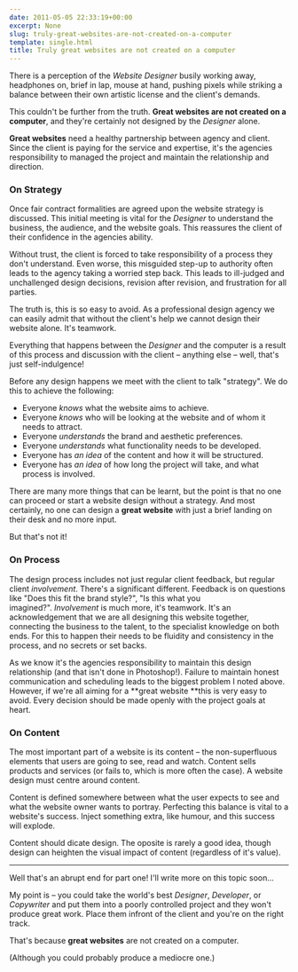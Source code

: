 ```yaml
---
date: 2011-05-05 22:33:19+00:00
excerpt: None
slug: truly-great-websites-are-not-created-on-a-computer
template: single.html
title: Truly great websites are not created on a computer
---
```


There is a perception of the _Website Designer_ busily working away, headphones on, brief in lap, mouse at hand, pushing pixels while striking a balance between their own artistic license and the client's demands.

This couldn't be further from the truth. **Great websites are not created on a computer**, and they're certainly not designed by the _Designer_ alone.

**Great websites** need a healthy partnership between agency and client. Since the client is paying for the service and expertise, it's the agencies responsibility to managed the project and maintain the relationship and direction.


### On Strategy


Once fair contract formalities are agreed upon the website strategy is discussed. This initial meeting is vital for the _Designer_ to understand the business, the audience, and the website goals. This reassures the client of their confidence in the agencies ability.

Without trust, the client is forced to take responsibility of a process they don't understand. Even worse, this misguided step-up to authority often leads to the agency taking a worried step back. This leads to ill-judged and unchallenged design decisions, revision after revision, and frustration for all parties.

The truth is, this is so easy to avoid. As a professional design agency we can easily admit that without the client's help we cannot design their website alone. It's teamwork.

Everything that happens between the _Designer_ and the computer is a result of this process and discussion with the client – anything else – well, that's just self-indulgence!

Before any design happens we meet with the client to talk "strategy". We do this to achieve the following:


* Everyone _knows_ what the website aims to achieve.
* Everyone _knows_ who will be looking at the website and of whom it needs to attract.
* Everyone _understands_ the brand and aesthetic preferences.
* Everyone _understands_ what functionality needs to be developed.
* Everyone has _an idea_ of the content and how it will be structured.
* Everyone has _an idea_ of how long the project will take, and what process is involved.


There are many more things that can be learnt, but the point is that no one can proceed or start a website design without a strategy. And most certainly, no one can design a **great website** with just a brief landing on their desk and no more input.

But that's not it!


### On Process


The design process includes not just regular client feedback, but regular client _involvement_. There's a significant different. Feedback is on questions like "Does this fit the brand style?", "Is this what you imagined?". _Involvement_ is much more, it's teamwork. It's an acknowledgement that we are all designing this website together, connecting the business to the talent, to the specialist knowledge on both ends. For this to happen their needs to be fluidity and consistency in the process, and no secrets or set backs.

As we know it's the agencies responsibility to maintain this design relationship (and that isn't done in Photoshop!). Failure to maintain honest communication and scheduling leads to the biggest problem I noted above. However, if we're all aiming for a **great website **this is very easy to avoid. Every decision should be made openly with the project goals at heart.


### On Content


The most important part of a website is its content – the non-superfluous elements that users are going to see, read and watch. Content sells products and services (or fails to, which is more often the case). A website design must centre around content.

Content is defined somewhere between what the user expects to see and what the website owner wants to portray. Perfecting this balance is vital to a website's success. Inject something extra, like humour, and this success will explode.

Content should dicate design. The oposite is rarely a good idea, though design can heighten the visual impact of content (regardless of it's value).


* * *


Well that's an abrupt end for part one! I'll write more on this topic soon...

My point is – you could take the world's best _Designer_, _Developer_, or _Copywriter_ and put them into a poorly controlled project and they won't produce great work. Place them infront of the client and you're on the right track.

That's because **great websites** are not created on a computer.

<p class="p--small">(Although you could probably produce a mediocre one.)</p>

